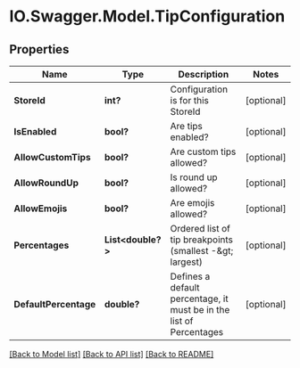 # IO.Swagger.Model.TipConfiguration
## Properties

Name | Type | Description | Notes
------------ | ------------- | ------------- | -------------
**StoreId** | **int?** | Configuration is for this StoreId | [optional] 
**IsEnabled** | **bool?** | Are tips enabled? | [optional] 
**AllowCustomTips** | **bool?** | Are custom tips allowed? | [optional] 
**AllowRoundUp** | **bool?** | Is round up allowed? | [optional] 
**AllowEmojis** | **bool?** | Are emojis allowed? | [optional] 
**Percentages** | **List&lt;double?&gt;** | Ordered list of tip breakpoints (smallest -&amp;gt; largest) | [optional] 
**DefaultPercentage** | **double?** | Defines a default percentage, it must be in the list of Percentages | [optional] 

[[Back to Model list]](../README.md#documentation-for-models) [[Back to API list]](../README.md#documentation-for-api-endpoints) [[Back to README]](../README.md)

